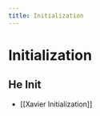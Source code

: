 ```yaml
---
title: Initialization
---
```


# Initialization

## He Init
- [[Xavier Initialization]]
























































































